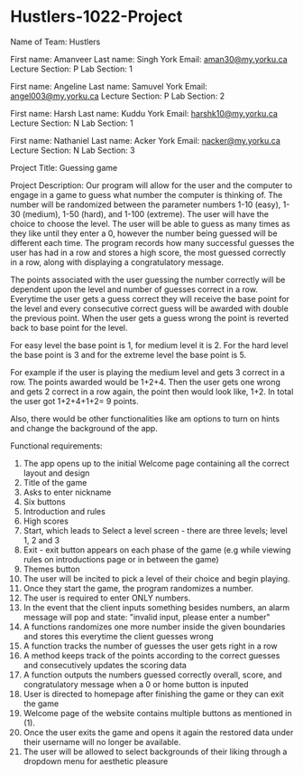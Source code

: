 # Hustlers-1022-Project

Name of Team:
 Hustlers
 
First name:
Amanveer
 	Last name:
 Singh
 	York Email:
 aman30@my.yorku.ca	Lecture Section:
 P	Lab Section: 1
 
First name:
 Angeline 	Last name:
 Samuvel 
 	York Email:
 angel003@my.yorku.ca	Lecture Section:
 P	Lab Section: 2
 
First name:
Harsh
 	Last name:
Kuddu	York Email:
 harshk10@my.yorku.ca	Lecture Section:
 N	Lab Section: 1
 
First name:
 Nathaniel	Last name:
Acker 
 	York Email:
nacker@my.yorku.ca 
 	Lecture Section:
 N	Lab Section: 3
 
Project Title: 
Guessing game
 
Project Description: 
Our program will allow for the user and the computer to engage in a game to guess what number the computer is thinking of. The number will be randomized between the parameter numbers 1-10 (easy), 1-30 (medium), 1-50 (hard), and 1-100 (extreme). The user will have the choice to choose the level. The user will be able to guess as many times as they like until they enter a 0, however the number being guessed will be different each time. The program records how many successful guesses the user has had in a row and stores a high score, the most guessed correctly in a row, along with displaying a congratulatory message. 

The points associated with the user guessing the number correctly will be dependent upon the level and number of guesses correct in a row. Everytime the user gets a guess correct they will receive the base point for the level and every consecutive correct guess will be awarded with double the previous point. When the user gets a guess wrong the point is reverted back to base point for the level.

For easy level the base point is 1, for medium level it is 2. For the hard level the base point is 3 and for the extreme level the base point is 5.

For example if the user is playing the medium level and gets 3 correct in a row. The points awarded would be 1+2+4. Then the user gets one wrong and gets 2 correct in a row again, the point then would look like, 1+2. In total the user got 1+2+4+1+2= 9 points.

Also, there would be other functionalities like am options to turn on hints and change the background of the app.

 
 
 
 
 
Functional requirements: 
1.	The app opens up to the initial Welcome page containing all the correct layout and design
1.	Title of the game
2.	Asks to enter nickname
3.	Six buttons 
1.	Introduction and rules
2.	High scores
3.	Start, which leads to Select a level screen - there are three levels; level 1, 2 and 3
4.	Exit - exit button appears on each phase of the game (e.g while viewing rules on introductions page or in between the game)
5.	Themes button  
2.	The user will be incited to pick a level of their choice and begin playing. 	
3.	Once they start the game, the program randomizes a number.
4.	The user is required to enter ONLY numbers.
5.	In the event that the client inputs something besides numbers, an alarm message will pop and state: "invalid input, please enter a number"
6.	A functions randomizes one more number inside the given boundaries and stores this everytime the client guesses wrong
7.	A function tracks the number of guesses the user gets right in a row 
8.	A method keeps track of the points according to the correct guesses and consecutively updates the scoring data
9.	A function outputs the numbers guessed correctly overall, score, and congratulatory message when a 0 or home button is inputed
10.	User is directed to homepage after finishing the game or they can exit the game
11.	Welcome page of the website contains multiple buttons as mentioned in (1).
12.	Once the user exits the game and opens it again the restored data under their username will no longer be available. 
13.	The user will be allowed to select backgrounds of their liking through a dropdown menu for aesthetic pleasure









